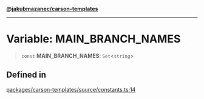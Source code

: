 [**@jakubmazanec/carson-templates**](../README.md)

---

# Variable: MAIN_BRANCH_NAMES

> `const` **MAIN_BRANCH_NAMES**: `Set`\<`string`\>

## Defined in

[packages/carson-templates/source/constants.ts:14](https://github.com/jakubmazanec/tools/blob/0633c96618f3c6692ade528aee0f27ac091468a5/packages/carson-templates/source/constants.ts#L14)
